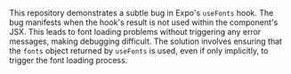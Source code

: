 This repository demonstrates a subtle bug in Expo's `useFonts` hook. The bug manifests when the hook's result is not used within the component's JSX. This leads to font loading problems without triggering any error messages, making debugging difficult. The solution involves ensuring that the `fonts` object returned by `useFonts` is used, even if only implicitly, to trigger the font loading process.